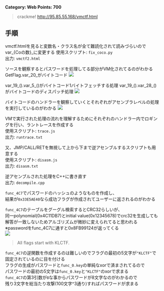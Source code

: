 **Category: Web Points: 700**
> crackme! http://95.85.55.168/vmctf.html

## 手順
vmctf.htmlを見ると変数名・クラス名が全て難読化されて読みづらいのでvar_{Coの数}_に変更する
使用スクリプト: `fix_coco.py`  
出力: `vmctf2.html`  

ソースを観察するとパスワードを処理してる部分がVM化されてるのがわかる
GetFlag.var_20_がバイトコード
![](https://gyazo.com/45e3c6d6fa92ff94fc0b703a8bcc4d3b.png)

var_19_().var_5_()がバイトコード1バイトフェッチする処理
var_19_().var_28_()がバイトコードのディスパッチ処理
![](https://gyazo.com/27b07a44aeee412b8cd98db2f17a414c.png)

バイトコードのハンドラーを観察していくとそれぞれがアセンブラレベルの処理を実行しているのがわかる
![](https://gyazo.com/3fca3bcbe6c044de2bb6817e7e6f94d7.png)

VMで実行された処理の流れを理解するためにそれぞれのハンドラー内でロギングを行い、ラントレースを作成する  
使用スクリプト: `trace.js`  
出力: `runtrace.txt`  

又、JMP/CALL/RETを無視して上から下まで逆アセンブルするスクリプトも用意する  
使用スクリプト: `disasm.js`  
出力: `disasm.txt`  

逆アセンブルされた処理をC++に書き直す  
出力: `decompile.cpp`

`func_4C7`でパスワードのハッシュのようなものを作成し、  
結果が`0x33E5AE40`なら成功フラグが作成されてユーザーに返されるのがわかる  

`func_4C7`のテーブルをグーグル検索するとCRC32らしいが、  
同一polynomial(0x4C11DB7)とinitial value(0x12345678)でcrc32を生成しても  
解答が一致しないためアルゴリズムが微妙に変えられてると思われる  
※passwordをfunc_4C7に通すと0x8FB99124が返ってくる  
![](https://gyazo.com/7202eacc8e3e6336f179793ee4358d2e.png)

> All flags start with KLCTF.

`func_4C7`の逆関数を作成するのは難しいのでフラグの最初の5文字が`"KLCTF"`で固定されているのに目を付ける  
フラグの生成がパスワードと`func_0.key`の単純なxorで済まされてるので  
パスワードの最初の5文字は`func_0.key`と`"KLCTF"`のxorで求まる  
`func_4C7`の第3引数が`8`な事からパスワードが8文字なのがわかるので  
残り3文字を総当たり攻撃(100文字^3通り)すればパスワードが求まる  
